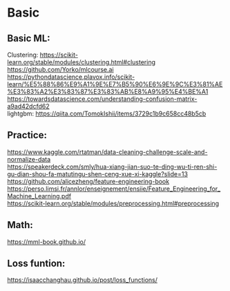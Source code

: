 # Basic 

## Basic ML:
Clustering: https://scikit-learn.org/stable/modules/clustering.html#clustering<br>
https://github.com/Yorko/mlcourse.ai<br>
https://pythondatascience.plavox.info/scikit-learn/%E5%88%86%E9%A1%9E%E7%B5%90%E6%9E%9C%E3%81%AE%E3%83%A2%E3%83%87%E3%83%AB%E8%A9%95%E4%BE%A1<br>
https://towardsdatascience.com/understanding-confusion-matrix-a9ad42dcfd62<br>
lightgbm: https://qiita.com/TomokIshii/items/3729c1b9c658cc48b5cb<br>


## Practice:
https://www.kaggle.com/rtatman/data-cleaning-challenge-scale-and-normalize-data<br>
https://speakerdeck.com/smly/hua-xiang-jian-suo-te-ding-wu-ti-ren-shi-gu-dian-shou-fa-matutingu-shen-ceng-xue-xi-kaggle?slide=13<br>
https://github.com/alicezheng/feature-engineering-book<br>
https://perso.limsi.fr/annlor/enseignement/ensiie/Feature_Engineering_for_Machine_Learning.pdf<br>
https://scikit-learn.org/stable/modules/preprocessing.html#preprocessing<br>

## Math:
https://mml-book.github.io/<br>

## Loss funtion:
https://isaacchanghau.github.io/post/loss_functions/
